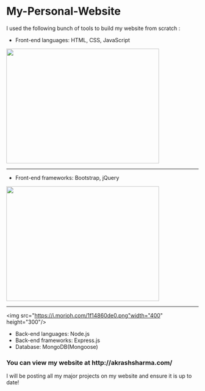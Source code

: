 # My-Personal-Website

I used the following bunch of tools to build my website from scratch :

* Front-end languages: HTML, CSS, JavaScript
<img src="https://journocode.com/wp-content/uploads/2016/06/htmlCssJS-1140x515.jpg" width="400" height="300"/>

---

* Front-end frameworks: Bootstrap, jQuery
<img src="https://miro.medium.com/max/875/1*8MQVXcMMS4ojlEfZ8pcZ-Q.jpeg" width="400" height="300"/>

---

<img src="https://i.morioh.com/1f14860de0.png"width="400" height="300"/>
* Back-end languages: Node.js
* Back-end frameworks: Express.js
* Database: MongoDB(Mongoose)

<h3> You can view my website at http://akrashsharma.com/ </h3>

I will be posting all my major projects on my website and ensure it is up to date!
